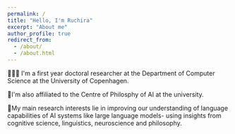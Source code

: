 ```yaml
---
permalink: /
title: "Hello, I'm Ruchira"
excerpt: "About me"
author_profile: true
redirect_from: 
  - /about/
  - /about.html
---
```


🙋🏽‍♀️ I'm a first year doctoral researcher at the Department of Computer Science at the University of Copenhagen. 

💭I'm also affiliated to the Centre of Philosphy of AI at the university.

🧠My main research interests lie in improving our understanding of language capabilities of AI systems like large language models- using insights from cognitive science, linguistics, neuroscience and philosophy.


